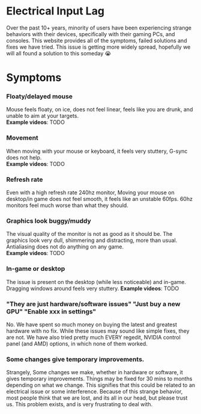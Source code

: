 # Electrical Input Lag
Over the past 10+ years, minority of users have been experiencing strange behaviors with their devices, specifically with their gaming PCs, and consoles. This website provides all of the symptoms, failed solutions and fixes we have tried. This issue is getting more widely spread, hopefully we will all found a solution to this someday 😭

# Symptoms

### Floaty/delayed mouse
Mouse feels floaty, on ice, does not feel linear, feels like you are drunk, and unable to aim at your targets.  
**Example videos**: TODO

### Movement
When moving with your mouse or keyboard, it feels very stuttery, G-sync does not help.  
**Example videos**: TODO

### Refresh rate
Even with a high refresh rate 240hz monitor, Moving your mouse on desktop/in game does not feel smooth, it feels like an unstable 60fps. 60hz monitors feel much worse than what they should.

### Graphics look buggy/muddy
The visual quality of the monitor is not as good as it should be. The graphics look very dull, shimmering and distracting, more than usual. Antialiasing does not do anything on any game.  
**Example videos**: TODO

### In-game or desktop
The issue is present on the desktop (while less noticeable) and in-game. Dragging windows around feels very stuttery.
**Example videos**: TODO

### "They are just hardware/software issues" "Just buy a new GPU" "Enable xxx in settings"
No. We have spent so much money on buying the latest and greatest hardware with no fix. While these issues may sound like simple fixes, they are not. We have also tried pretty much EVERY regedit, NVIDIA control panel (and AMD) options, in which none of them worked.

### Some changes give temporary improvements.
Strangely, Some changes we make, whether in hardware or software, it gives temporary improvements. Things may be fixed for 30 mins to months depending on what we change. This signifies that this could be related to an electrical issue or some interference. Because of this strange behavior, most people think that we are lost, and its all in our head, but please trust us. This problem exists, and is very frustrating to deal with.

### 
